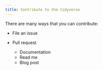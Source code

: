 ```yaml
---
title: Contribute to the tidyverse
---
```


There are many ways that you can contribute:

* File an issue

* Pull request

  * Documentation
  * Read me
  * Blog post
